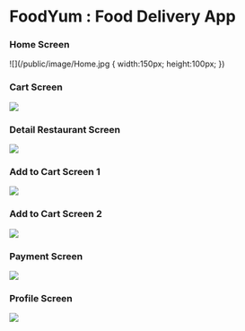 # FoodYum : Food Delivery App

### Home Screen
![](/public/image/Home.jpg {
   width:150px;
   height:100px;
})

### Cart Screen
![](/public/image/Cart.jpg)

### Detail Restaurant Screen
![](/public/image/DetailRestaurant.jpg)

### Add to Cart Screen 1
![](/public/image/AddToCart1.jpg)

### Add to Cart Screen 2
![](/public/image/AddToCart2.jpg)

### Payment Screen
![](/public/image/Payment.jpg)

### Profile Screen
![](/public/image/Profile.jpg)
